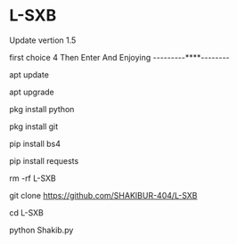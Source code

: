 # L-SXB 
Update vertion 1.5

first choice 4 Then Enter And Enjoying 
---------****--------

apt update 

apt upgrade 

pkg install python 

pkg install git

pip install bs4

pip install requests 

rm -rf L-SXB

git clone https://github.com/SHAKIBUR-404/L-SXB

cd L-SXB

python Shakib.py
